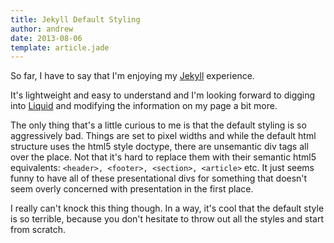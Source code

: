 ```yaml
---
title: Jekyll Default Styling
author: andrew
date: 2013-08-06
template: article.jade
---
```


So far, I have to say that I'm enjoying my [Jekyll](http://jekyllrb.com/) experience.

It's lightweight and easy to understand and I'm looking forward to digging into [Liquid](http://wiki.shopify.com/Liquid) and modifying the information on my page a bit more.

The only thing that's a little curious to me is that the default styling is so aggressively bad. Things are set to pixel widths and while the default html structure uses the html5 style doctype, there are unsemantic div tags all over the place. Not that it's hard to replace them with their semantic html5 equivalents: `<header>, <footer>, <section>, <article>` etc. It just seems funny to have all of these presentational divs for something that doesn't seem overly concerned with presentation in the first place.

I really can't knock this thing though. In a way, it's cool that the default style is so terrible, because you don't hesitate to throw out all the styles and start from scratch.